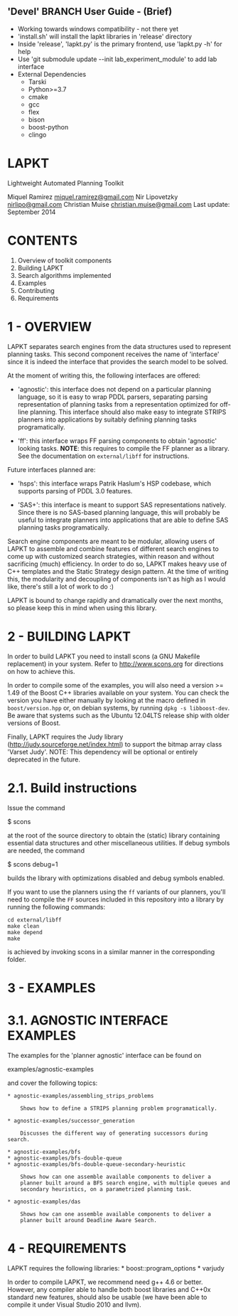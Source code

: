 ## 'Devel' BRANCH User Guide - (Brief)

- Working towards windows compatibility - not there yet
- 'install.sh' will install the lapkt libraries in 'release' directory
- Inside 'release', 'lapkt.py' is the primary frontend, use 'lapkt.py -h' for help
- Use 'git submodule update --init lab_experiment_module' to add lab interface
- External Dependencies
    * Tarski
    * Python>=3.7
    * cmake
    * gcc
    * flex
    * bison
    * boost-python
    * clingo

LAPKT
======

Lightweight Automated Planning Toolkit

Miquel Ramirez <miquel.ramirez@gmail.com>
Nir Lipovetzky <nirlipo@gmail.com>
Christian Muise <christian.muise@gmail.com>
Last update: September 2014

CONTENTS
========

1. Overview of toolkit components
2. Building LAPKT
3. Search algorithms implemented
4. Examples
5. Contributing
6. Requirements

1 - OVERVIEW
===========

LAPKT separates search engines from the data structures used to represent
planning tasks. This second component receives the name of 'interface' since
it is indeed the interface that provides the search model to be solved.

At the moment of writing this, the following interfaces are offered:

* 'agnostic': this interface does not depend on a particular planning language,
so it is easy to wrap PDDL parsers, separating parsing representation of planning
tasks from a representation optimized for off-line planning. This interface should
also make easy to integrate STRIPS planners into applications by suitably
defining planning tasks programatically.

* 'ff': this interface wraps FF parsing components to obtain 'agnostic' looking
tasks. **NOTE**: this requires to compile the FF planner as a library. See the 
documentation on ```external/libff``` for instructions.

Future interfaces planned are:

* 'hsps': this interface wraps Patrik Haslum's HSP codebase, which supports parsing
of PDDL 3.0 features.

* 'SAS+': this interface is meant to support SAS representations natively. Since
there is no SAS-based planning language, this will probably be useful to integrate
planners into applications that are able to define SAS planning tasks programatically.

Search engine components are meant to be modular, allowing users of LAPKT to
assemble and combine features of different search engines to come up with customized
search strategies, within reason and without sacrificing (much) efficiency. In order to
do so, LAPKT makes heavy use of C++ templates and the Static Strategy design pattern.
At the time of writing this, the modularity and decoupling of components isn't as high 
as I would like, there's still a lot of work to do :)

LAPKT is bound to change rapidly and dramatically over the next months, so please keep
this in mind when using this library.

2 - BUILDING LAPKT
==================

In order to build LAPKT you need to install scons (a GNU Makefile replacement)
in your system. Refer to http://www.scons.org for directions on how to achieve
this.

In order to compile some of the examples, you will also need a version >= 1.49 of the Boost C++ libraries available on your system.
You can check the version you have either manually by looking at the macro defined in `boost/version.hpp` or, on debian systems, by running
`dpkg -s libboost-dev`.
Be aware that systems such as the Ubuntu 12.04LTS release ship with older versions of Boost.

Finally, LAPKT requires the Judy library (http://judy.sourceforge.net/index.html) to
support the bitmap array class 'Varset Judy'. NOTE: This dependency will be optional
or entirely deprecated in the future.

2.1. Build instructions
=======================

Issue the command

$ scons

at the root of the source directory to obtain the (static) library containing essential data structures and other miscellaneous utilities. If debug symbols are needed, the command

$ scons debug=1

builds the library with optimizations disabled and debug symbols enabled.

If you want to use the planners using the ```ff``` variants of our planners, you'll need to compile the ```FF``` sources included in this repository into a library by running the following commands:

```
cd external/libff
make clean
make depend
make
```

is achieved by invoking scons in a similar manner in the corresponding folder.



3 - EXAMPLES
===========

3.1. AGNOSTIC INTERFACE EXAMPLES
================================

The examples for the 'planner agnostic' interface can be found on

examples/agnostic-examples

and cover the following topics:

	* agnostic-examples/assembling_strips_problems

		Shows how to define a STRIPS planning problem programatically.

	* agnostic-examples/successor_generation
		
		Discusses the different way of generating successors during search.

	* agnostic-examples/bfs
	* agnostic-examples/bfs-double-queue 
	* agnostic-examples/bfs-double-queue-secondary-heuristic

		Shows how can one assemble available components to deliver a
		planner built around a BFS search engine, with multiple queues and
		secondary heuristics, on a parametrized planning task.

	* agnostic-examples/das

		Shows how can one assemble available components to deliver a
		planner built around Deadline Aware Search.


4 - REQUIREMENTS
==============

LAPKT requires the following libraries:
	* boost::program_options
	* varjudy

In order to compile LAPKT, we recommend need g++ 4.6 or better. However, any 
compiler able to handle both boost libraries and C++0x standard new features, 
should also be usable (we have been able to compile it under Visual Studio 
2010 and llvm).

